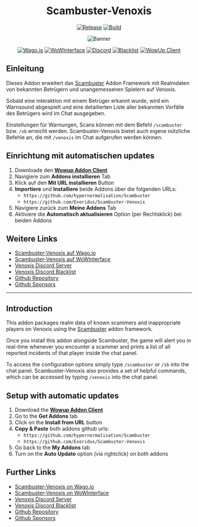 <div align="center">

# Scambuster-Venoxis

[![Release](https://img.shields.io/github/v/release/Exoridus/Scambuster-Venoxis?style=for-the-badge&label=Release&logo=github&color=4c1)](https://github.com/Exoridus/Scambuster-Venoxis/releases/latest)
[![Build](https://img.shields.io/github/actions/workflow/status/Exoridus/Scambuster-Venoxis/package_and_release.yml?style=for-the-badge)](https://github.com/Exoridus/Scambuster-Venoxis/actions)

![Banner](https://repository-images.githubusercontent.com/606464603/aa7a516c-ae5c-4711-a5f8-fa1315156e73)

[![Wago.io](https://custom-icon-badges.demolab.com/badge/Wago.io-c2292f?style=for-the-badge&logo=wagoio-logo)](https://addons.wago.io/addons/scambuster-venoxis)
[![WoWInterface](https://custom-icon-badges.demolab.com/badge/WoWInterface-d65219?style=for-the-badge&logo=wow-logo)](https://www.wowinterface.com/downloads/info26613-Scambuster-Venoxis.html)
[![Discord](https://img.shields.io/badge/Discord-5865F2?style=for-the-badge&logo=discord&logoColor=fff)](https://discord.gg/NGtvvQYnmP)
[![Blacklist](https://img.shields.io/badge/Blacklist-34A853?style=for-the-badge&logo=googlesheets&logoColor=fff)](https://discord.gg/NGtvvQYnmP)
[![WowUp Client](https://custom-icon-badges.demolab.com/badge/WowUp-50509d?style=for-the-badge&logo=wowup_logo&logoColor=fff)](https://wowup.io/)

</div>

## Einleitung

Dieses Addon erweitert das [Scambuster](https://github.com/hypernormalisation/Scambuster) Addon Framework mit Realmdaten von bekannten Betrügern und unangemessenen Spielern auf Venoxis.

Sobald eine interaktion mit einem Betrüger erkannt wurde, wird ein Warnsound abgespielt und eine detailierten Liste aller bekannten Vorfälle des Betrügers wird im Chat ausgegeben.

Einstellungen für Warnungen, Scans können mit dem Befehl `/scambuster` bzw. `/sb` erreicht werden. Scambuster-Venoxis bietet auch eigene nützliche Befehle an, die mit `/venoxis` im Chat aufgerufen werden können.

## Einrichtung mit automatischen updates

1. Downloade den **[Wowup Addon Client](https://wowup.io/)**
2. Navigiere zum **Addons installieren** Tab
3. Klick auf den **Mit URL installieren** Button
4. **Importiere** und **Installiere** beide Addons über die folgenden URLs:
   - `https://github.com/hypernormalisation/Scambuster`
   - `https://github.com/Exoridus/Scambuster-Venoxis`
5. Navigiere zurück zum **Meine Addons** Tab
6. Aktiviere die **Automatisch aktualisieren** Option (per Rechtsklick) bei beiden Addons 

## Weitere Links

- [Scambuster-Venoxis auf Wago.io](https://addons.wago.io/addons/scambuster-venoxis)
- [Scambuster-Venoxis auf WoWInterface](https://www.wowinterface.com/downloads/info26613-Scambuster-Venoxis.html)
- [Venoxis Discord Server](https://discord.gg/NGtvvQYnmP)
- [Venoxis Discord Blacklist](https://docs.google.com/spreadsheets/d/1IKAr8A4P0-LhkXqMxizvgYy1E2gph_00M_O0r3rDGkY/edit?usp=sharing)
- [Github Repository](https://github.com/Exoridus/Scambuster-Venoxis)
- [Github Sponsors](https://github.com/sponsors/Exoridus)

---

## Introduction

This addon packages realm data of known scammers and inappropriate players on Venoxis using the [Scambuster](https://github.com/hypernormalisation/Scambuster) addon framework.

Once you install this addon alongside Scambuster, the game will alert you in real-time whenever you encounter a scammer and prints a list of all reported incidents of that player inside the chat panel.

To access the configuration options simply type `/scambuster` or `/sb` into the chat panel. Scambuster-Venoxis also provides a set of helpful commands, which can be accessed by typing `/venoxis` into the chat panel.

## Setup with automatic updates

1. Download the **[Wowup Addon Client](https://wowup.io/)**
2. Go to the **Get Addons** tab
3. Click on the **Install from URL** button
4. **Copy & Paste** both addons github urls:
   - `https://github.com/hypernormalisation/Scambuster`
   - `https://github.com/Exoridus/Scambuster-Venoxis`
5. Go back to the **My Addons** tab
6. Turn on the **Auto Update** option (via rightclick) on both addons

## Further Links

- [Scambuster-Venoxis on Wago.io](https://addons.wago.io/addons/scambuster-venoxis)
- [Scambuster-Venoxis on WoWInterface](https://www.wowinterface.com/downloads/info26613-Scambuster-Venoxis.html)
- [Venoxis Discord Server](https://discord.gg/NGtvvQYnmP)
- [Venoxis Discord Blacklist](https://docs.google.com/spreadsheets/d/1IKAr8A4P0-LhkXqMxizvgYy1E2gph_00M_O0r3rDGkY/edit?usp=sharing)
- [Github Repository](https://github.com/Exoridus/Scambuster-Venoxis)
- [Github Sponsors](https://github.com/sponsors/Exoridus)